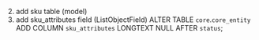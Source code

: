 
2. add sku table (model)
1. add sku_attributes field (ListObjectField)
ALTER TABLE `core`.`core_entity` 
ADD COLUMN `sku_attributes` LONGTEXT NULL AFTER `status`;
